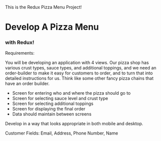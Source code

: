 This is the Redux Pizza Menu Project!

# Develop A Pizza Menu
### with Redux!

Requirements:

You will be developing an application with 4 views. Our pizza shop has various crust types, sauce types, and additional toppings, and we need an order-builder to make it easy for customers to order, and to turn that into detailed instructions for us. Think like some other fancy pizza chains that have an order builder.

- Screen for entering who and where the pizza should go to
- Screen for selecting sauce level and crust type
- Screen for selecting additional toppings
- Screen for displaying the final order
- Data should maintain between screens

Develop in a way that looks appropriate in both mobile and desktop.

Customer Fields: Email, Address, Phone Number, Name
